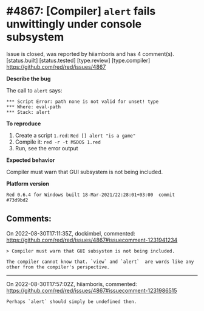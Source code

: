 
#4867: [Compiler] `alert` fails unwittingly under console subsystem
================================================================================
Issue is closed, was reported by hiiamboris and has 4 comment(s).
[status.built] [status.tested] [type.review] [type.compiler]
<https://github.com/red/red/issues/4867>

**Describe the bug**

The call to `alert` says:
```
*** Script Error: path none is not valid for unset! type
*** Where: eval-path
*** Stack: alert
```

**To reproduce**

1. Create a script `1.red`: `Red [] alert "is a game"`
2. Compile it: `red -r -t MSDOS 1.red`
3. Run, see the error output

**Expected behavior**

Compiler must warn that GUI subsystem is not being included.

**Platform version**
```
Red 0.6.4 for Windows built 18-Mar-2021/22:28:01+03:00  commit #73d9bd2
```



Comments:
--------------------------------------------------------------------------------

On 2022-08-30T17:11:35Z, dockimbel, commented:
<https://github.com/red/red/issues/4867#issuecomment-1231941234>

    > Compiler must warn that GUI subsystem is not being included.
    
    The compiler cannot know that. `view` and `alert`  are words like any other from the compiler's perspective.

--------------------------------------------------------------------------------

On 2022-08-30T17:57:02Z, hiiamboris, commented:
<https://github.com/red/red/issues/4867#issuecomment-1231986515>

    Perhaps `alert` should simply be undefined then.

